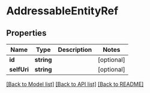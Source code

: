 # AddressableEntityRef

## Properties
Name | Type | Description | Notes
------------ | ------------- | ------------- | -------------
**id** | **string** |  | [optional] 
**selfUri** | **string** |  | [optional] 

[[Back to Model list]](../README.md#documentation-for-models) [[Back to API list]](../README.md#documentation-for-api-endpoints) [[Back to README]](../README.md)



